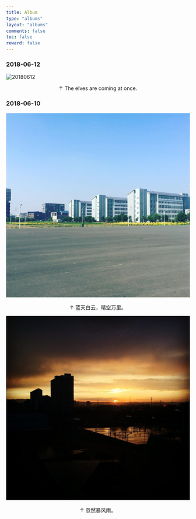 ```yaml
---
title: Album
type: "albums"
layout: "albums"
comments: false
toc: false
reward: false
---
```




### 2018-06-12

![20180612](/albums/imgs/20180612.jpg)

<center> ↑ The elves are coming at once.</center>



### 2018-06-10

![20180610-1](/albums/imgs/20180610-1.jpg)

<center> ↑ 蓝天白云，晴空万里。</center>

![20180610-2](/albums/imgs/20180610-2.jpg)

<center> ↑ 忽然暴风雨。</center>


